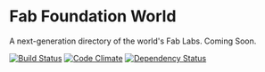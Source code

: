 # Fab Foundation World

A next-generation directory of the world's Fab Labs. Coming Soon.

[![Build Status](https://travis-ci.org/johnrees/fabfoundationworld.png)](https://travis-ci.org/johnrees/fabfoundationworld) [![Code Climate](https://codeclimate.com/github/johnrees/fabfoundationworld.png)](https://codeclimate.com/github/johnrees/fabfoundationworld) [![Dependency Status](https://gemnasium.com/johnrees/fabfoundationworld.png)](https://gemnasium.com/johnrees/fabfoundationworld)
